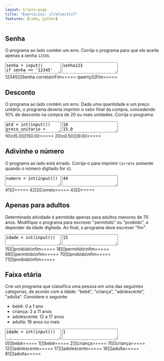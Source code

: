 ```yaml
---
layout: triple-page
title: "Exercícios: if/else/elif"
features: [code, python]
---
```


## Senha

O programa ao lado contém um erro. Corrija o programa para que ele aceite apenas a senha `12345`.

<textarea class="code lang-python">
senha = input()
if senha == '12345'
  print("Senha correta")
print("Fim")
</textarea>

<textarea class="stdin">senha123</textarea>

<div class="testcases">
12345]]]Senha correta\nFim=====
qwerty]]]Fim=====
</div>

## Desconto

O programa ao lado contém um erro. Dada uma quantidade e um preço unitário, o programa deveria imprimir o valor final da compra, concedendo 10% de desconto na compra de 20 ou mais unidades. Corrija o programa.

<textarea class="code lang-python">
qtd = int(input())
preco_unitario = float(input())
desconto = 0

if qtd >= 20:
desconto = 0.1

valor = preco_unitario * qtd * (1 - desconto)
print(f"{valor:.2f}")
</textarea>

<textarea class="stdin">10
15.0</textarea>

<div class="testcases">
10\n15.0]]]150.00=====
20\n0.50]]]9.00=====
</div>

## Adivinhe o número

O programa ao lado está errado. Corrija-o para imprimir `Correto` somente quando o número digitado for `42`.

<textarea class="code lang-python">
numero = int(input())

if numero = 42:
  print("Correto")
</textarea>

<textarea class="stdin">44</textarea>

<div class="testcases">
41]]]=====
42]]]Correto=====
43]]]=====
</div>

## Apenas para adultos

Determinada atividade é permitida apenas para adultos menores de 70 anos. Modifique o programa para escrever "permitido" ou "proibido", a depender da idade digitada. Ao final, o programa deve escrever "fim".

<textarea class="code lang-python">
idade = int(input())

print("corrija o programa")
</textarea>

<textarea class="stdin">15</textarea>

<div class="testcases">
15]]]proibido\nfim=====
18]]]permitido\nfim=====
69]]]permitido\nfim=====
70]]]proibido\nfim=====
71]]]proibido\nfim=====
</div>

## Faixa etária

Crie um programa que classifica uma pessoa em uma das seguintes categorias, de acordo com a idade: "bebê", "criança", "adolescente", "adulta". Considere o seguinte:

- bebê: 0 a 1 ano
- criança: 2 a 11 anos
- adolescente: 12 a 17 anos
- adulta: 18 anos ou mais

<textarea class="code lang-python">
idade = int(input())

if idade <= 1:
  print("bebê")
elif idade <= 11:
  print("criança")
</textarea>

<textarea class="stdin">1</textarea>

<div class="testcases">
0]]]bebê=====
1]]]bebê=====
2]]]criança=====
11]]]criança=====
12]]]adolescente=====
17]]]adolescente=====
18]]]adulta=====
81]]]adulta=====
</div>
